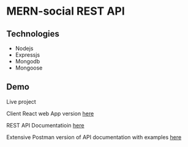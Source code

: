 # MERN-social REST API


## Technologies
* Nodejs
* Expressjs
* Mongodb
* Mongoose





## Demo

Live project

Client React web App version [here]( http://mernsocial24client.herokuapp.com/)

REST API Documentatioin [here](https://mernsocial24.herokuapp.com/)

Extensive Postman version of API documentation with examples [here](https://documenter.getpostman.com/view/5731747/SWLe6nhT?version=latest)
